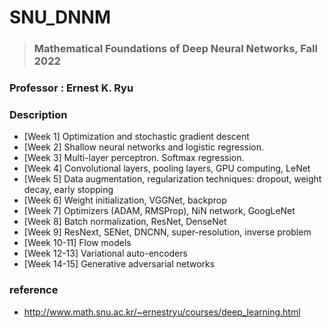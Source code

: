 # SNU_DNNM
> ### Mathematical Foundations of Deep Neural Networks, Fall 2022

### Professor : Ernest K. Ryu

### Description
* [Week 1] Optimization and stochastic gradient descent
* [Week 2] Shallow neural networks and logistic regression.
* [Week 3] Multi-layer perceptron. Softmax regression.
* [Week 4] Convolutional layers, pooling layers, GPU computing, LeNet
* [Week 5] Data augmentation, regularization techniques: dropout, weight decay, early stopping
* [Week 6] Weight initialization, VGGNet, backprop
* [Week 7] Optimizers (ADAM, RMSProp), NiN network, GoogLeNet
* [Week 8] Batch normalization, ResNet, DenseNet
* [Week 9] ResNext, SENet, DNCNN, super-resolution, inverse problem
* [Week 10-11] Flow models
* [Week 12-13] Variational auto-encoders
* [Week 14-15] Generative adversarial networks

### reference
* http://www.math.snu.ac.kr/~ernestryu/courses/deep_learning.html
